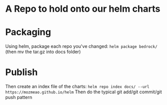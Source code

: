 # A Repo to hold onto our helm charts

# Packaging
Using helm, package each repo you've changed:
`helm package bedrock/`
(then mv the tar.gz into docs folder)

# Publish
Then create an index file of the charts:
`helm repo index docs/ --url https://mozmeao.github.io/helm`
Then do the typical git add/git commit/git push pattern

